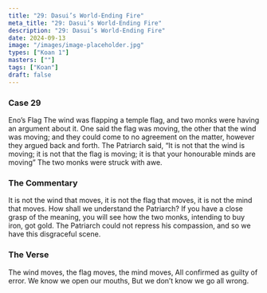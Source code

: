 ```yaml
---
title: "29: Dasui’s World-Ending Fire"
meta_title: "29: Dasui’s World-Ending Fire"
description: "29: Dasui’s World-Ending Fire"
date: 2024-09-13
image: "/images/image-placeholder.jpg"
types: ["Koan 1"]
masters: [""]
tags: ["Koan"]
draft: false
---
```


### Case 29

Eno’s Flag
The wind was flapping a temple flag, and two monks were having an argument about it. One said the flag was moving, the other that the wind was moving; and they could come to no agreement on the matter, however they argued back and forth. The Patriarch said, “It is not that the wind is moving; it is not that the flag is moving; it is that your honourable minds are moving” The two monks were struck with awe.

### The Commentary
It is not the wind that moves, it is not the flag that moves, it is not the mind that moves. How shall we understand the Patriarch? If you have a close grasp of the meaning, you will see how the two monks, intending to buy iron, got gold. The Patriarch could not repress his compassion, and so we have this disgraceful scene.

### The Verse
The wind moves, the flag moves, the mind moves, All confirmed as guilty of error.
We know we open our mouths,
But we don’t know we go all wrong.
